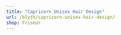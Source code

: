```yaml
---
title: "Capricorn Unisex Hair Design"
url: /blyth/capricorn-unisex-hair-design/
shop: Friseur
---
```

